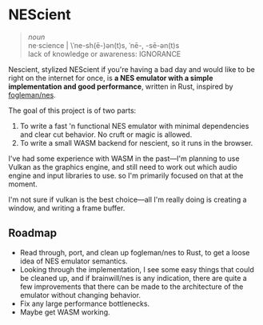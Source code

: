 # NEScient
> *noun*  
> ne·​science | \ˈne-sh(ē-)ən(t)s, ˈnē-, -sē-ən(t)s\
> lack of knowledge or awareness: IGNORANCE

Nescient, stylized NEScient if you're having a bad day
and would like to be right on the internet for once,
is **a NES emulator with a simple implementation
and good performance**, written in Rust, inspired by
[fogleman/nes](https://www.github.com/fogleman/nes).

The goal of this project is of two parts:

1. To write a fast 'n functional NES emulator
   with minimal dependencies and clear cut behavior.
   No cruft or magic is allowed.
2. To write a small WASM backend for nescient,
   so it runs in the browser.

I've had some experience with WASM in the
past—I'm planning to use Vulkan as the graphics engine,
and still need to work out which audio engine
and input libraries to use.
so I'm primarily focused on that at the moment.

I'm not sure if vulkan is the best
choice—all I'm really doing is creating a window,
and writing a frame buffer.

## Roadmap
- Read through, port, and clean up fogleman/nes to Rust,
  to get a loose idea of NES emulator semantics.
- Looking through the implementation,
  I see some easy things that could be cleaned up,
  and if brainwill/nes is any indication,
  there are quite a few improvements that there can be made to
  the architecture of the emulator without changing behavior.
- Fix any large performance bottlenecks.
- Maybe get WASM working.
